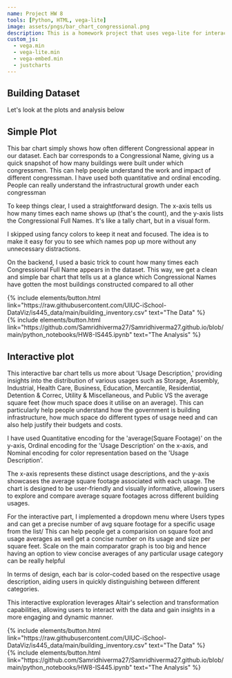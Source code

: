 ```yaml
---
name: Project HW 8 
tools: [Python, HTML, vega-lite]
image: assets/pngs/bar_chart_congressional.png
description: This is a homework project that uses vega-lite for interactive viz!
custom_js:
  - vega.min
  - vega-lite.min
  - vega-embed.min
  - justcharts
---
```



## Building Dataset

Let's look at the plots and analysis below



## Simple Plot


This bar chart simply shows how often different Congressional appear in our dataset. Each bar corresponds to a Congressional Name, giving us a quick snapshot of how many buildings were built under which congressmen. This can help people understand the work and impact of different congressman. I have used both quantitative and ordinal encoding. People can really understand the infrastructural growth under each congressman

To keep things clear, I used a straightforward design. The x-axis tells us how many times each name shows up (that's the count), and the y-axis lists the Congressional Full Names. It's like a tally chart, but in a visual form.

I skipped using fancy colors to keep it neat and focused. The idea is to make it easy for you to see which names pop up more without any unnecessary distractions.

On the backend, I used a basic trick to count how many times each Congressional Full Name appears in the dataset. This way, we get a clean and simple bar chart that tells us at a glance which Congressional Names have gotten the most buildings constructed compared to all other


<vegachart schema-url="{{ site.baseurl }}/assets/json/bar_chart_congressional.json" style="width: 100%"></vegachart>




<div class="left">
{% include elements/button.html link="https://raw.githubusercontent.com/UIUC-iSchool-DataViz/is445_data/main/building_inventory.csv" text="The Data" %}
</div>



<div class="right">
{% include elements/button.html link="https://github.com/Samridhiverma27/Samridhiverma27.github.io/blob/main/python_notebooks/HW8-IS445.ipynb" text="The Analysis" %}
</div>



## Interactive plot 



This interactive bar chart tells us more about 'Usage Description,' providing insights into the distribution of various usages such as Storage, Assembly, Industrial, Health Care, Business, Education, Mercantile, Residential, Detention & Correc, Utility & Miscellaneous, and Public VS the average square feet (how much space does it utilise on an average). This can particularly help people understand how the government is building infrastructure, how much space do different types of usage need and can also help justify their budgets and costs.

I have used Quantitative encoding for the 'average(Square Footage)' on the y-axis, Ordinal encoding for the 'Usage Description' on the x-axis, and Nominal encoding for color representation based on the 'Usage Description'.

The x-axis represents these distinct usage descriptions, and the y-axis showcases the average square footage associated with each usage. The chart is designed to be user-friendly and visually informative, allowing users to explore and compare average square footages across different building usages.

For the interactive part, I implemented a dropdown menu where Users types and can get a precise number of avg square footage for a specific usage from the list/ This can help people get a comparision on square foot and usage averages as well get a concise number on its usage and size per square feet. Scale on the main comparator graph is too big and hence having an option to view concise averages of any particular usage category can be really helpful

In terms of design, each bar is color-coded based on the respective usage description, aiding users in quickly distinguishing between different categories.

This interactive exploration leverages Altair's selection and transformation capabilities, allowing users to interact with the data and gain insights in a more engaging and dynamic manner.




<vegachart schema-url="{{ site.baseurl }}/assets/json/interactive_bar_chart.json" style="width: 100%"></vegachart>


<!-- these are written in a combo of html and liquid - --> 

<div class="left">
{% include elements/button.html link="https://raw.githubusercontent.com/UIUC-iSchool-DataViz/is445_data/main/building_inventory.csv" text="The Data" %}
</div>

<div class="right">
{% include elements/button.html link="https://github.com/Samridhiverma27/Samridhiverma27.github.io/blob/main/python_notebooks/HW8-IS445.ipynb" text="The Analysis" %}
</div>

